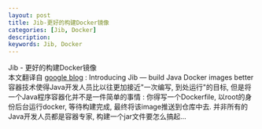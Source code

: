```yaml
---
layout: post  
title: Jib-更好的构建Docker镜像  
categories: [Jib, Docker]  
description:   
keywords: Jib, Docker  
---
```


Jib - 更好的构建Docker镜像  
本文翻译自 [google blog](https://cloud.google.com/blog/products/gcp/introducing-jib-build-java-docker-images-better) : Introducing Jib — build Java Docker images better  
容器技术使得Java开发人员比以往更加接近"一次编写, 到处运行"的目标, 但是将一个Java程序容器化并不是一件简单的事情 : 你得写一个Dockerfile, 以root的身份后台运行docker, 等待构建完成, 最终将该image推送到仓库中去. 并非所有的Java开发人员都是容器专家, 构建一个jar文件要怎么搞起...  

